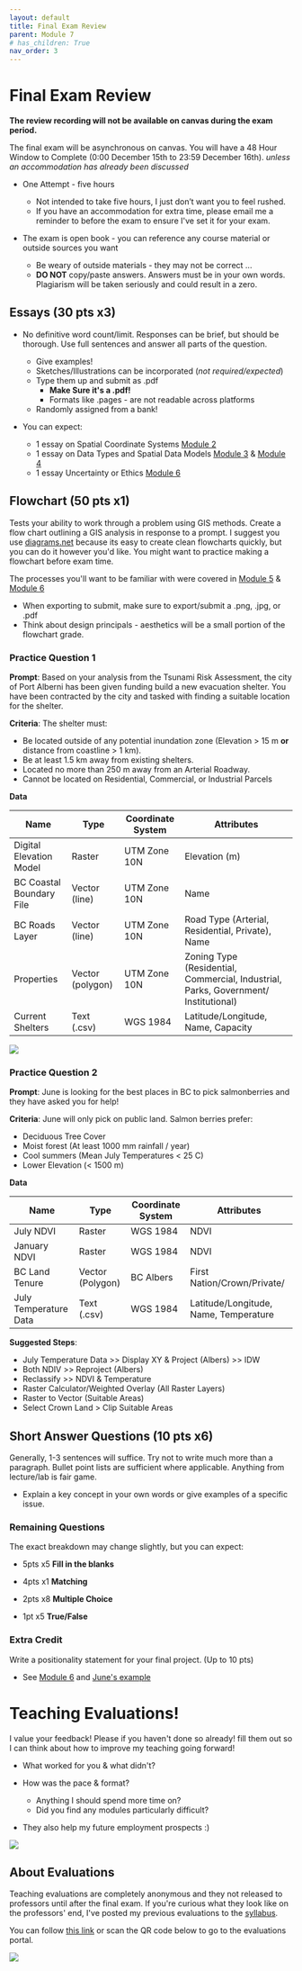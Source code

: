 ```yaml
---
layout: default
title: Final Exam Review
parent: Module 7
# has_children: True
nav_order: 3
---
```


# Final Exam Review

**The review recording will not be available on canvas during the exam period.**

The final exam will be asynchronous on canvas.  You will have a 48 Hour Window to Complete (0:00 December 15th to 23:59 December 16th).  *unless an accommodation has already been discussed*

* One Attempt - five hours
    * Not intended to take five hours, I just don’t want you to feel rushed.
  * If you have an accommodation for extra time, please email me a reminder to before the exam to ensure I've set it for your exam.

* The exam is open book - you can reference any course material or outside sources you want
  * Be weary of outside materials - they may not be correct ...
  * **DO NOT** copy/paste answers.  Answers must be in your own words.  Plagiarism will be taken seriously and could result in a zero.


## Essays (30 pts x3)

* No definitive word count/limit.  Responses can be brief, but should be thorough.  Use full sentences and answer all parts of the question.
  * Give examples!
  * Sketches/Illustrations can be incorporated (*not required/expected*)
  * Type them up and submit as .pdf
    * **Make Sure it's a .pdf!**
    * Formats like .pages - are not readable across platforms
  * Randomly assigned from a bank!

* You can expect:
  * 1 essay on Spatial Coordinate Systems [Module 2](https://geos270.github.io/Module2/)
  * 1 essay on Data Types and Spatial Data Models [Module 3](https://geos270.github.io/Module3/) & [Module 4](https://geos270.github.io/Module4/)
  * 1 essay Uncertainty or Ethics [Module 6](https://geos270.github.io/Module6/)


## Flowchart (50 pts x1)

Tests your ability to work through a problem using GIS methods.  Create a flow chart outlining a GIS analysis in response to a prompt.  I suggest you use [diagrams.net](https://app.diagrams.net/) because its easy to create clean flowcharts quickly, but you can do it however you'd like.  You might want to practice making a flowchart before exam time.

The processes you'll want to be familiar with were covered in [Module 5](https://geos270.github.io/Module5/) & [Module 6](https://geos270.github.io/Module6/)
* When exporting to submit, make sure to export/submit a .png, .jpg, or .pdf
* Think about design principals - aesthetics will be a small portion of the flowchart grade.

### Practice Question 1

**Prompt**: Based on your analysis from the Tsunami Risk Assessment, the city of Port Alberni has been given funding build a new evacuation shelter.  You have been contracted by the city and tasked with finding a suitable location for the shelter.

**Criteria**: The shelter must:

* Be located outside of any potential inundation zone (Elevation > 15 m **or** distance from coastline > 1 km).
* Be at least 1.5 km away from existing shelters.
* Located no more than 250 m away from an Arterial Roadway.
* Cannot be located on Residential, Commercial, or Industrial Parcels

**Data**

|Name      |      Type          |  Coordinate System  |  Attributes |
|----------|--------------------|---------------------|-------------|
|Digital Elevation Model |Raster|UTM Zone 10N | Elevation (m) |
|BC Coastal Boundary File|Vector (line) |UTM Zone 10N | Name |
|BC Roads Layer |Vector (line) |UTM Zone 10N | Road Type (Arterial, Residential, Private), Name |
|Properties |Vector (polygon) |UTM Zone 10N | Zoning Type (Residential, Commercial, Industrial, Parks, Government/ Institutional) |
|Current Shelters |Text (.csv)|WGS 1984 | Latitude/Longitude, Name, Capacity |


<img src='content/images/Flowchart_Example.png'>


### Practice Question 2

**Prompt**: June is looking for the best places in BC to pick salmonberries and they have asked you for help!  

**Criteria**: June will only pick on public land.  Salmon berries prefer:

* Deciduous Tree Cover
* Moist forest (At least 1000 mm rainfall / year)
* Cool summers (Mean July Temperatures < 25 C)
* Lower Elevation (< 1500 m)

**Data**

|Name      |      Type          |  Coordinate System  |  Attributes |
|----------|--------------------|---------------------|-------------|
|July NDVI |Raster|WGS 1984 | NDVI |
|January NDVI|Raster|WGS 1984 | NDVI |
|BC Land Tenure |Vector (Polygon) |BC Albers | First Nation/Crown/Private/|
|July Temperature Data |Text (.csv)|WGS 1984 | Latitude/Longitude, Name, Temperature |

**Suggested Steps**:

* July Temperature Data >> Display XY & Project (Albers) >> IDW
* Both NDIV >> Reproject (Albers)
* Reclassify >> NDVI & Temperature 
* Raster Calculator/Weighted Overlay (All Raster Layers)
* Raster to Vector (Suitable Areas)
* Select Crown Land > Clip Suitable Areas


## Short Answer Questions (10 pts x6)

Generally, 1-3 sentences will suffice.  Try not to write much more than a paragraph.  Bullet point lists are sufficient where applicable.  Anything from lecture/lab is fair game.

* Explain a key concept in your own words or give examples of a specific issue.

### Remaining Questions

The exact breakdown may change slightly, but you can expect:

* 5pts x5 **Fill in the blanks**

* 4pts x1 **Matching**

* 2pts x8 **Multiple Choice**

* 1pt x5 **True/False**

### Extra Credit

Write a positionality statement for your final project.  (Up to 10 pts)

* See [Module 6](https://geos270.github.io/Module6/docs/content/Ethics.html#/26) and [June's example](https://police-involved-deaths-ca.github.io/Data/docs/About.html#positionality-statement)


# Teaching Evaluations!

I value your feedback!  Please if you haven't done so already! fill them out so I can think about how to improve my teaching going forward!

* What worked for you & what didn't?
* How was the pace & format?
  * Anything I should spend more time on?
  * Did you find any modules particularly difficult?

* They also help my future employment prospects :)

<img src='content/images/Evals.png'>

## About Evaluations

Teaching evaluations are completely anonymous and they not released to professors until after the final exam.  If you're curious what they look like on the professors' end, I've posted my previous evaluations to the [syllabus](https://geos270.github.io/Syllabus/#your-instructor). 

You can follow [this link](https://go.blueja.io/JO0ANrkNjEyxWfjKVFKr1A) or scan the QR code below to go to the evaluations portal.

<img src='content/images/QR.png'>